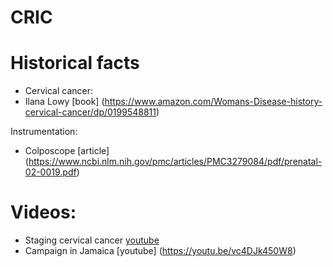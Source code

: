 # CRIC

# Historical facts

- Cervical cancer:
- Ilana Lowy [book] (https://www.amazon.com/Womans-Disease-history-cervical-cancer/dp/0199548811)

Instrumentation:
- Colposcope [article] (https://www.ncbi.nlm.nih.gov/pmc/articles/PMC3279084/pdf/prenatal-02-0019.pdf)

# Videos:

- Staging cervical cancer [youtube](https://youtu.be/TzNtTAjp5Ok)
- Campaign in Jamaica [youtube] (https://youtu.be/vc4DJk450W8)
